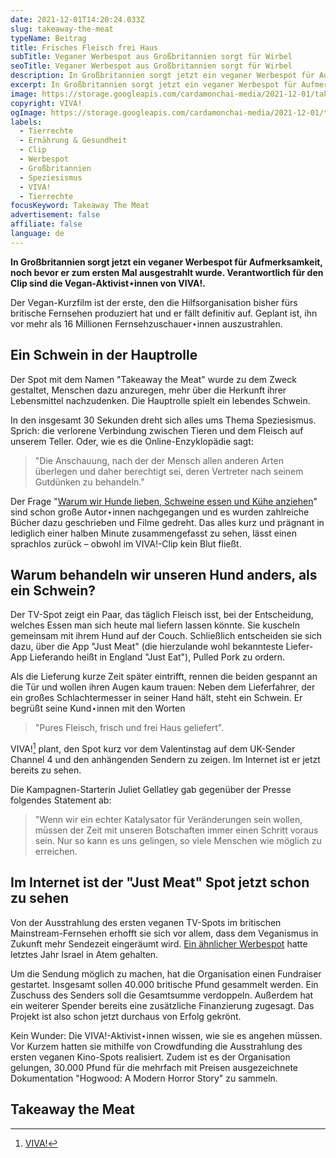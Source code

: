 ```yaml
---
date: 2021-12-01T14:20:24.033Z
slug: takeaway-the-meat
typeName: Beitrag
title: Frisches Fleisch frei Haus
subTitle: Veganer Werbespot aus Großbritannien sorgt für Wirbel
seoTitle: Veganer Werbespot aus Großbritannien sorgt für Wirbel
description: In Großbritannien sorgt jetzt ein veganer Werbespot für Aufmerksamkeit, noch bevor er zum ersten Mal ausgestrahlt wurde. Verantwortlich für den Clip sind die Vegan-Aktivist⋆innen von VIVA!.
excerpt: In Großbritannien sorgt jetzt ein veganer Werbespot für Aufmerksamkeit, noch bevor er zum ersten Mal ausgestrahlt wurde. Verantwortlich für den Clip sind die Vegan-Aktivist⋆innen von VIVA!.
image: https://storage.googleapis.com/cardamonchai-media/2021-12-01/takeaway-the-meat-jpg-imagine-080818_4d3c36_1024_768/640.webp
copyright: VIVA!
ogImage: https://storage.googleapis.com/cardamonchai-media/2021-12-01/takeaway-the-meat-fb-png-imagine-080818_483730_1200_628/640.webp
labels:
  - Tierrechte
  - Ernährung & Gesundheit
  - Clip
  - Werbespot
  - Großbritannien
  - Speziesismus
  - VIVA!
  - Tierrechte
focusKeyword: Takeaway The Meat
advertisement: false
affiliate: false
language: de
---
```


**In Großbritannien sorgt jetzt ein veganer Werbespot für Aufmerksamkeit, noch bevor er zum ersten Mal ausgestrahlt wurde. Verantwortlich für den Clip sind die Vegan-Aktivist⋆innen von VIVA!.**

Der Vegan-Kurzfilm ist der erste, den die Hilfsorganisation bisher fürs britische Fernsehen produziert hat und er fällt definitiv auf. Geplant ist, ihn vor mehr als 16 Millionen Fernsehzuschauer⋆innen auszustrahlen.

## Ein Schwein in der Hauptrolle

Der Spot mit dem Namen "Takeaway the Meat" wurde zu dem Zweck gestaltet, Menschen dazu anzuregen, mehr über die Herkunft ihrer Lebensmittel nachzudenken. Die Hauptrolle spielt ein lebendes Schwein.

In den insgesamt 30 Sekunden dreht sich alles ums Thema Speziesismus. Sprich: die verlorene Verbindung zwischen Tieren und dem Fleisch auf unserem Teller. Oder, wie es die Online-Enzyklopädie sagt:

> "Die Anschauung, nach der der Mensch allen anderen Arten überlegen und daher berechtigt sei, deren Vertreter nach seinem Gutdünken zu behandeln."

Der Frage "[Warum wir Hunde lieben, Schweine essen und Kühe anziehen](/2019/03/warum-wir-hunde-lieben-schweine-essen-und-kuehe-anziehen/)" sind schon große Autor⋆innen nachgegangen und es wurden zahlreiche Bücher dazu geschrieben und Filme gedreht. Das alles kurz und prägnant in lediglich einer halben Minute zusammengefasst zu sehen, lässt einen sprachlos zurück – obwohl im VIVA!-Clip kein Blut fließt.

## Warum behandeln wir unseren Hund anders, als ein Schwein?

Der TV-Spot zeigt ein Paar, das täglich Fleisch isst, bei der Entscheidung, welches Essen man sich heute mal liefern lassen könnte. Sie kuscheln gemeinsam mit ihrem Hund auf der Couch. Schließlich entscheiden sie sich dazu, über die App "Just Meat" (die hierzulande wohl bekannteste Liefer-App Lieferando heißt in England "Just Eat"), Pulled Pork zu ordern.

Als die Lieferung kurze Zeit später eintrifft, rennen die beiden gespannt an die Tür und wollen ihren Augen kaum trauen: Neben dem Lieferfahrer, der ein großes Schlachtermesser in seiner Hand hält, steht ein Schwein. Er begrüßt seine Kund⋆innen mit den Worten

> "Pures Fleisch, frisch und frei Haus geliefert".

VIVA![^1] plant, den Spot kurz vor dem Valentinstag auf dem UK-Sender Channel 4 und den anhängenden Sendern zu zeigen. Im Internet ist er jetzt bereits zu sehen.

Die Kampagnen-Starterin Juliet Gellatley gab gegenüber der Presse folgendes Statement ab:

> "Wenn wir ein echter Katalysator für Veränderungen sein wollen, müssen der Zeit mit unseren Botschaften immer einen Schritt voraus sein. Nur so kann es uns gelingen, so viele Menschen wie möglich zu erreichen.

## Im Internet ist der "Just Meat" Spot jetzt schon zu sehen

Von der Ausstrahlung des ersten veganen TV-Spots im britischen Mainstream-Fernsehen erhofft sie sich vor allem, dass dem Veganismus in Zukunft mehr Sendezeit eingeräumt wird. [Ein ähnlicher Werbespot](/2020/09/veganer-tv-spot-israel/) hatte letztes Jahr Israel in Atem gehalten.

Um die Sendung möglich zu machen, hat die Organisation einen Fundraiser gestartet. Insgesamt sollen 40.000 britische Pfund gesammelt werden. Ein Zuschuss des Senders soll die Gesamtsumme verdoppeln. Außerdem hat ein weiterer Spender bereits eine zusätzliche Finanzierung zugesagt. Das Projekt ist also schon jetzt durchaus von Erfolg gekrönt.

Kein Wunder: Die VIVA!-Aktivist⋆innen wissen, wie sie es angehen müssen. Vor Kurzem hatten sie mithilfe von Crowdfunding die Ausstrahlung des ersten veganen Kino-Spots realisiert. Zudem ist es der Organisation gelungen, 30.000 Pfund für die mehrfach mit Preisen ausgezeichnete Dokumentation "Hogwood: A Modern Horror Story" zu sammeln.

## Takeaway the Meat

<YouTube id="OdknF59dh1c" />

[^1]: [VIVA!](https://viva.org.uk/)

